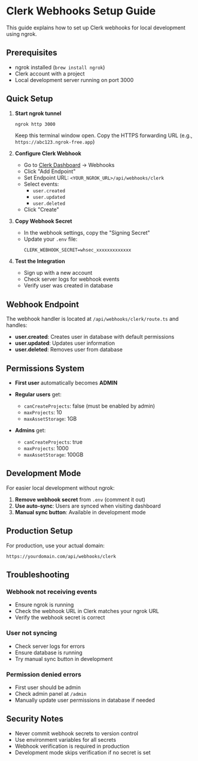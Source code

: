 # Clerk Webhooks Setup Guide

This guide explains how to set up Clerk webhooks for local development using ngrok.

## Prerequisites

- ngrok installed (`brew install ngrok`)
- Clerk account with a project
- Local development server running on port 3000

## Quick Setup

1. **Start ngrok tunnel**
   ```bash
   ngrok http 3000
   ```
   Keep this terminal window open. Copy the HTTPS forwarding URL (e.g., `https://abc123.ngrok-free.app`)

2. **Configure Clerk Webhook**
   - Go to [Clerk Dashboard](https://dashboard.clerk.com) → Webhooks
   - Click "Add Endpoint"
   - Set Endpoint URL: `<YOUR_NGROK_URL>/api/webhooks/clerk`
   - Select events:
     - `user.created`
     - `user.updated`
     - `user.deleted`
   - Click "Create"

3. **Copy Webhook Secret**
   - In the webhook settings, copy the "Signing Secret"
   - Update your `.env` file:
     ```env
     CLERK_WEBHOOK_SECRET=whsec_xxxxxxxxxxxxx
     ```

4. **Test the Integration**
   - Sign up with a new account
   - Check server logs for webhook events
   - Verify user was created in database

## Webhook Endpoint

The webhook handler is located at `/api/webhooks/clerk/route.ts` and handles:

- **user.created**: Creates user in database with default permissions
- **user.updated**: Updates user information
- **user.deleted**: Removes user from database

## Permissions System

- **First user** automatically becomes **ADMIN**
- **Regular users** get:
  - `canCreateProjects`: false (must be enabled by admin)
  - `maxProjects`: 10
  - `maxAssetStorage`: 1GB

- **Admins** get:
  - `canCreateProjects`: true
  - `maxProjects`: 1000
  - `maxAssetStorage`: 100GB

## Development Mode

For easier local development without ngrok:

1. **Remove webhook secret** from `.env` (comment it out)
2. **Use auto-sync**: Users are synced when visiting dashboard
3. **Manual sync button**: Available in development mode

## Production Setup

For production, use your actual domain:
```
https://yourdomain.com/api/webhooks/clerk
```

## Troubleshooting

### Webhook not receiving events
- Ensure ngrok is running
- Check the webhook URL in Clerk matches your ngrok URL
- Verify the webhook secret is correct

### User not syncing
- Check server logs for errors
- Ensure database is running
- Try manual sync button in development

### Permission denied errors
- First user should be admin
- Check admin panel at `/admin`
- Manually update user permissions in database if needed

## Security Notes

- Never commit webhook secrets to version control
- Use environment variables for all secrets
- Webhook verification is required in production
- Development mode skips verification if no secret is set